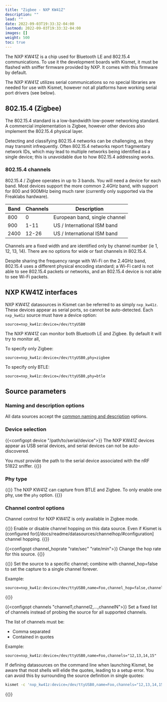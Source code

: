 ```yaml
---
title: "Zigbee - NXP KW41Z"
description: ""
lead: ""
date: 2022-09-03T19:33:32-04:00
lastmod: 2022-09-03T19:33:32-04:00
images: []
weight: 500
toc: true
---
```


The NXP KW41Z is a chip used for Bluetooth LE and 802.15.4 communications. To use it the development boards with Kismet, it must be flashed with sniffer firmware provided by NXP. It comes with this firmware by default.

The NXP KW41Z utilizes serial communications so no special libraries are needed for use with Kismet, however not all platforms have working serial port drivers (see below).

## 802.15.4 (Zigbee)

The 802.15.4 standard is a low-bandwidth low-power networking standard.  A commercial implementation is Zigbee, however other devices also implement the 802.15.4 physical layer.

Detecting and classifying 802.15.4 networks can be challenging, as they may transmit infrequently.  Often 802.15.4 networks report fragmentary network IDs, which may lead to multiple networks being identified as a single device; this is unavoidable due to how 802.15.4 addressing works.

### 802.15.4 channels

802.15.4 / Zigbee operates in up to 3 bands.  You will need a device for each band.  Most devices support the more common 2.4GHz band, with support for 800 and 900MHz being much rarer (currently only supported via the Freaklabs hardware).

| Band | Channels | Description                   |
| ---- | -------- | ----------                    |
| 800  | 0        | European band, single channel |
| 900  | 1-11     | US / International ISM band   |
| 2400 | 12-26    | US / International ISM band   |

Channels are a fixed width and are identified only by channel number (ie 1, 12, 13, 14).  There are no options for wide or fast channels in 802.15.4.

Despite sharing the frequency range with Wi-Fi on the 2.4GHz band, 802.15.4 uses a different physical encoding standard; a Wi-Fi card is not able to see 802.15.4 packets or networks, and an 802.15.4 device is not able to see Wi-Fi packets.

## NXP KW41Z interfaces

NXP KW41Z datasources in Kismet can be referred to as simply `nxp_kw41z`. These devices appear as serial ports, so cannot be auto-detected.  Each `nxp_kw41z` source must have a device option:

```
source=nxp_kw41z:device=/dev/ttyUSB0
```

The NXP KW41Z can monitor both Bluetooth LE and Zigbee. By default it will try to monitor all,

To specify only Zigbee:

```
source=nxp_kw41z:device=/dev/ttyUSB0,phy=zigbee
```

To specify only BTLE:

```
source=nxp_kw41z:device=/dev/ttyUSB0,phy=btle
```

## Source parameters

### Naming and description options

All data sources accept the [common naming and description](/docs/readme/datasources/datasources/#naming-and-describing-datasources) options.

### Device selection

{{<configopt device "/path/to/serial/device">}}
The NXP KW41Z devices appear as USB serial devices, and serial devices can not be auto-discovered.

You *must* provide the path to the serial device associated with the nRF 51822 sniffer.
{{</configopt>}}

### Phy type

{{<configopt phy btle zigbee>}}
The NXP KW41Z can capture from BTLE and Zigbee.  To only enable one phy, use the `phy` option.
{{</configopt>}}

### Channel control options

Channel control for NXP KW41Z is only available in Zigbee mode.

{{<configopt channel_hop true false>}}
Enable or disable channel hopping on this data source.  Even if Kismet is (configured for)[/docs/readme/datasources/channelhop/#configuration] channel hopping.
{{</configopt>}}


{{<configopt channel_hoprate "rate/sec" "rate/min">}}
Change the hop rate for this source.
{{</configopt>}}


{{<configopt channel channel>}}
Set the source to a specific channel; combine with channel_hop=false to set the capture to a single channel forever.

Example:

```
source=nxp_kw41z:device=/dev/ttyUSB0,name=Foo,channel_hop=false,channel=12
```
{{</configopt>}}


{{<configopt channels "channel1,channel2,...,channelN">}}
Set a fixed list of channels instead of probing the source for all supported channels.

The list of channels must be:

* Comma separated
* Contained in quotes

Example:

```
source=nxp_kw41z:device=/dev/ttyUSB0,name=Foo,channels="12,13,14,15"
```

If defining datasources on the command line when launching Kismet, be aware that most shells will elide the quotes, leading to a setup error.  You can avoid this by surrounding the source definition in single quotes:

```bash
kismet -c 'nxp_kw41z:device=/dev/ttyUSB0,name=Foo,channels="12,13,14,15"'
```
{{</configopt>}}
